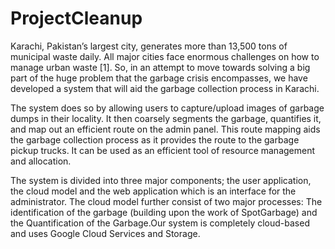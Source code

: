 # ProjectCleanup

Karachi, Pakistan’s largest city, generates more than 13,500 tons of municipal waste
daily. All major cities face enormous challenges on how to manage urban waste [1].
So, in an attempt to move towards solving a big part of the huge problem that the
garbage crisis encompasses, we have developed a system that will aid the garbage
collection process in Karachi.

The system does so by allowing users to capture/upload images of garbage dumps in
their locality. It then coarsely segments the garbage, quantifies it, and map out an
efficient route on the admin panel. This route mapping aids the garbage collection
process as it provides the route to the garbage pickup trucks. It can be used as an
efficient tool of resource management and allocation.

The system is divided into three major components; the user application, the cloud
model and the web application which is an interface for the administrator. The
cloud model further consist of two major processes: The identification of the garbage
(building upon the work of SpotGarbage) and the Quantification of the Garbage.Our
system is completely cloud-based and uses Google Cloud Services and Storage.


